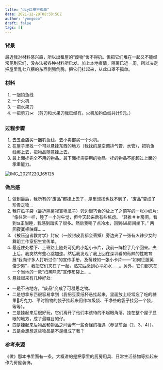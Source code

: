 ```yaml
---
title: "diy口罩不孤单"
date: 2021-12-20T08:50:56Z
author: "yongooo"
draft: false
tags: []
---
```


### 背景
最近我对材料感兴趣，所以出租屋的“废物”舍不得扔。但把它们堆在一起又不能经常见到它们，没办法被各种材料所启发。加上本地疫情，隔离已近一周，所以决定把屋里乱七八糟的东西倒腾倒腾。把它们挂起来，从此口罩不孤单。

### 材料
1. 一捆钓鱼线
2. 一个火机
3. 一把水果刀
4. 一把剪刀✂️
（剪刀和水果刀我已经有。火机加钓鱼线共计9元。）

### 过程步骤
1. 去五金店买一捆钓鱼线，去小卖部买一个火机。
2. 在屋子里找一个可以悬挂东西的地方（我找的是空调排气管、水管），把钓鱼线绑上去，把物品随意挂上去。
3. 最上面挂完全不用的物品。最下面挂需要用的物品。挂的物品不能超过上面的承重能力。

![IMG_20211220_165125](https://user-images.githubusercontent.com/92130571/146739989-654de21a-a4ee-4fbd-a60f-ad1726d6fc6a.jpg)

### 做后感
1. 做到最后，我所有的“废品”都挂上去了，屋里想找也找不到了，“废品”变成了珍贵之物...
2. 我在瓜子袋（最近隔离寂寞嗑瓜子）旁边很巧合的放上了之前写的一张小纸片:
        “像往常一样，睡了一小时午觉，但今天起来后有些焦虑。
         “轻推＃＃房间，看到ta正酣睡，我感到踏实了很多。然后我喝了点冷水，回到&&房间坐下。”
        两厢寂寞相映辉......
3. 《被压迫者教育学》封皮（一般封皮我都会丢掉）旁边夹了一张有火辣少女的舞蹈工作室招生宣传单。
4. 最近住处楼下、上班路上随处可见的小姐小卡片，我前一阵捡了几个回来。夹上后，我突然有些心跳加速。然后我发现了我上回在深圳看的莓辣的性教育展“我向许多人打听过你”的宣传手册，及莓辣的一张小卡片——“如何征服英俊少男”，我把它们夹在了一起，贴完后感到心平如水......。另外，它们都夹在一个当地的一款“扫黑除恶”宣传布袋上......
5. 悬挂起来有几种好处:
- 一是不占地方，“废品”变成了可凝思之物。
- 二是想拿东西很容易拿到（我把豆浆纸杯悬挂起来，里面放上经常忘了吃的糖果🍬巧克力、平时购物的袋子挂起来用作垃圾袋、干净些的袋子挂另一个袋，等等）。
- 三是挂起来后很好玩，它们离开了他们本该待的不起眼角落，挂在整个屋子显眼的地方，成了最瞩目的仔。
- 四是挂起来后物品和物品之间会有一些奇怪的相遇（参见前面（2、3、4））。
- 五是会想想这些物品是不是组成了我？


### 参考来源
《做》那本书里面有一条，大概讲的是把家里的厨房用具、日常生活器物等挂起来作为房屋装饰。


